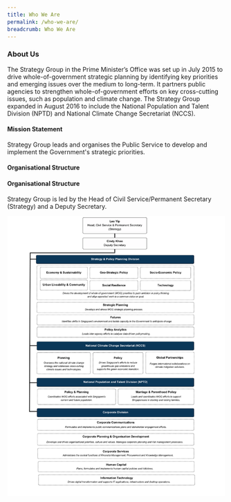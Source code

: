 ```yaml
---
title: Who We Are
permalink: /who-we-are/
breadcrumb: Who We Are
---
```

### **About Us**

The Strategy Group in the Prime Minister’s Office was set up in July 2015 to drive whole-of-government strategic planning by identifying key priorities and emerging issues over the medium to long-term. It partners public agencies to strengthen whole-of-government efforts on key cross-cutting issues, such as population and climate change. The Strategy Group expanded in August 2016 to include the National Population and Talent Division (NPTD) and National Climate Change Secretariat (NCCS).

#### Mission Statement ####
Strategy Group leads and organises the Public Service to develop and implement the Government's strategic priorities. <br>


#### Organisational Structure ####


#### Organisational Structure ####
Strategy Group is led by the Head of Civil Service/Permanent Secretary (Strategy) and a Deputy Secretary. 

![](/images/website-org-chart-final.png)